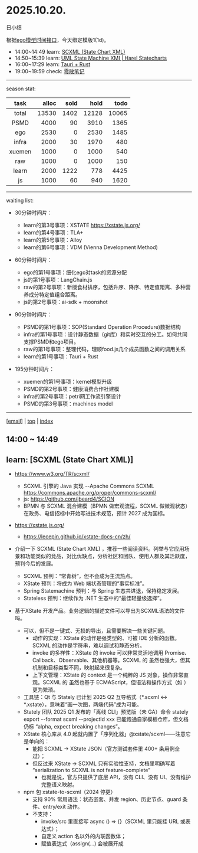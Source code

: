 # 2025.10.20.
日小结

<a id="top"></a>
根据[ego模型时间接口](https://gitee.com/hyg/blog/blob/master/timeflow.md)，今天绑定模版1(1d)。

<a id="index"></a>
- 14:00~14:49	learn: [SCXML (State Chart XML)](#20251020140000)
- 14:50~15:39	learn: [UML State Machine XMI | Harel Statecharts](#20251020145000)
- 16:00~17:29	learn: [Tauri + Rust](#20251020160000)
- 19:00~19:59	check: [零散笔记](#20251020190000)

---
season stat:

| task | alloc | sold | hold | todo |
| :---: | ---: | ---: | ---: | ---: |
| total | 13530 | 1402 | 12128 | 10065 |
| PSMD | 4000 | 90 | 3910 | 1365 |
| ego | 2530 | 0 | 2530 | 1485 |
| infra | 2000 | 30 | 1970 | 480 |
| xuemen | 1000 | 0 | 1000 | 540 |
| raw | 1000 | 0 | 1000 | 150 |
| learn | 2000 | 1222 | 778 | 4425 |
| js | 1000 | 60 | 940 | 1620 |

---
waiting list:


- 30分钟时间片：
  - learn的第3号事项：XSTATE https://xstate.js.org/
  - learn的第4号事项：TLA+
  - learn的第5号事项：Alloy
  - learn的第6号事项：VDM (Vienna Development Method)

- 60分钟时间片：
  - ego的第1号事项：细化ego对task的资源分配
  - js的第1号事项：LangChain.js
  - raw的第2号事项：新版食材排序，包括升序、降序、特定值距离、多种营养成分特定值组合距离。
  - js的第2号事项：ai-sdk + moonshot

- 90分钟时间片：
  - PSMD的第1号事项：SOP(Standard Operation Procedure)数据结构
  - infra的第1号事项：设计静态数据（git库）和实时交互的分工。如何共同支撑PSMD和ego项目。
  - raw的第1号事项：整理代码，理顺food.js几个成员函数之间的调用关系
  - learn的第1号事项：Tauri + Rust

- 195分钟时间片：
  - xuemen的第1号事项：kernel模型升级
  - PSMD的第2号事项：健康消费合作社建模
  - infra的第2号事项：petri网工作流引擎设计
  - PSMD的第3号事项：machines model

---
<a href="mailto:huangyg@mars22.com?subject=关于2025.10.20.[SCXML (State Chart XML)]任务&body=日期: 2025.10.20.%0D%0A序号: 5%0D%0A手稿:../../draft/2025/20251020.01.md%0D%0A---请勿修改邮件主题及以上内容 从下一行开始写您的想法---%0D%0A">[email]</a> | [top](#top) | [index](#index)
<a id="20251020140000"></a>
## 14:00 ~ 14:49
## learn: [SCXML (State Chart XML)]

- https://www.w3.org/TR/scxml/
	- SCXML 引擎的 Java 实现 --Apache Commons SCXML https://commons.apache.org/proper/commons-scxml/
	- js: https://github.com/jbeard4/SCION
	- BPMN 与 SCXML 混合建模（BPMN 做宏观流程，SCXML 做微观状态）在政务、电信招标中开始写进技术规范，预计 2027 成为国标。
- https://xstate.js.org/
	- https://lecepin.github.io/xstate-docs-cn/zh/

- 介绍一下 SCXML (State Chart XML) ，推荐一些阅读资料。列举与它应用场景和功能类似的竞品，对比优缺点，分析社区和团队、使用人群及其活跃度，预判今后的发展。
	- SCXML  预判：“常青树”，但不会成为主流热点。
	- XState 预判：将成为 Web 端状态管理的“事实标准”。
	- Spring Statemachine 预判：与 Spring 生态共进退，保持稳定发展。
	- Stateless 预判：继续作为 .NET 生态中的“最佳轻量级选择”。
- 基于XState 开发产品。业务逻辑的描述文件可以导出为SCXML语法的文件吗。
	- 可以，但不是一键式、无损的导出，且需要解决一些关键问题。
		- 动作的实现：XState 的动作是强类型的、可被 IDE 分析的函数。SCXML 的动作是字符串，难以调试和静态分析。
		- invoke 的多样性：XState 的 invoke 可以非常灵活地调用 Promise、Callback、Observable、其他机器等。SCXML 的 <invoke> 虽然也强大，但其机制和目标类型不同，映射起来很复杂。
		- 上下文管理：XState 的 context 是一个纯粹的 JS 对象，操作非常直观。SCXML 的 <datamodel> 虽然也基于 ECMAScript，但语法和操作方式（如 <assign>）更为繁琐。
	- 工具链：Qt 与 Stately 已计划 2025 Q2 互导格式（*.scxml ↔ *.xstate），意味着“画一次图，两端代码”成为可能。	
	- Stately 团队 2025 Q1 发布的「离线 CLI」预览版（未 GA）命令 stately export --format scxml --projectId xxx 已能跑通自家模板仓库，但文档仍标 “alpha, expect breaking changes”。
	- XState 核心库从 4.0 起就内置了「序列化器」@xstate/scxml——注意它是单向的：
		- 能把 SCXML → XState JSON（官方测试套件里 400+ 条用例全过）；
	    - 但反过来 XState → SCXML 只有实验性支持，文档里明确写着 “serialization to SCXML is not feature-complete”
			- 也就是说，官方只提供了底层 API，没有 CLI、没有 UI、没有维护完整语义映射。
	- npm 包 xstate-to-scxml（2024 停更）
		- 支持 90% 常用语法：状态嵌套、并发 region、历史节点、guard 条件、entry/exit 动作。
	    - 不支持：
	    	- invoke/src 里直接写 async () => {}（SCXML 里只能挂 URL 或表达式）；
	        - 自定义 action 名以外的内联函数体；
	        - 赋值表达式（assign(...) 会被展开成 <script> 标签，但变量作用域可能错位）。
	- 对于绝大多数场景，直接进行 XState 到 SCXML 的转换是费力不讨好的。我强烈推荐以下替代方案： 
		- 推荐方案：事件驱动的架构 不要试图转换状态机本身，而是让两个独立的状态机通过事件进行通信。 
		- XState 端（前端）：你的 XState 机器正常运行。当它需要与外部系统交互时，它不直接调用函数，而是发送一个事件。
		- SCXML 端（后端/其他系统）：你的 SCXML 机器独立运行。它监听来自外部的事件，并根据这些事件进行状态转换。
- 对数据结构设计有借鉴价值。实际上和sample\FSM的设计已经高度一致，等思路完善后，就可以借助SCXML和XSTATE几十年的案例经验，推动ego项目。
- 先在项目中使用XSTATE，以后根据合作方技术栈扩展到SCXML和Spring。

---
<a href="mailto:huangyg@mars22.com?subject=关于2025.10.20.[UML State Machine XMI | Harel Statecharts]任务&body=日期: 2025.10.20.%0D%0A序号: 6%0D%0A手稿:../../draft/2025/20251020.02.md%0D%0A---请勿修改邮件主题及以上内容 从下一行开始写您的想法---%0D%0A">[email]</a> | [top](#top) | [index](#index)
<a id="20251020145000"></a>
## 14:50 ~ 15:39
## learn: [UML State Machine XMI | Harel Statecharts]

- https://statecharts.dev/
- 介绍一下 UML State Machine XMI | Harel Statecharts ，推荐一些阅读资料。列举与它应用场景和功能类似的竞品，对比优缺点、nodejs+windows技术栈的相关工具集。，分析社区和团队、使用人群及其活跃度，预判今后的发展。
	- 层次化: 这是 Harel Statecharts 最核心的贡献。它允许状态包含子状态，形成状态树。这使得可以将复杂的行为分解为更小、更易于管理的模块。例如，一个“播放中”状态可以包含“快进”、“快退”、“正常播放”等子状态。
	- 并发: 允许一个状态机同时处于多个并发的状态。通过将一个状态用虚线分割成多个区域来实现。这对于描述需要同时处理多个独立任务的系统（如机器人一边移动一边感知环境）至关重要。
	- 广播通信: 状态机内部或不同状态机之间可以通过广播事件进行通信，一个状态的转换可以触发另一个状态的转换。
	- 历史状态: 记住一个组合状态上次退出时所处的子状态。当再次进入该组合状态时，可以直接恢复到上次的子状态，而不是默认的初始状态。分为浅历史（只记住上一级）和深历史（记住所有层级）。
	                    
	- UML State Machine 看作是 Harel Statecharts 的一个“工业标准版”。
	- UML 规范为其增加了一些更详细的语义，例如更明确的动作类型、更严格的语法规则等，使其更适合用于严谨的软件设计和文档。
- 对比statecharts和petri网家族的表达能力，选择至少三处关键差异，以实际案例帮助理解。
	- glm：对于绝大多数前端和 Node.js 开发者来说，Statecharts（尤其是以 XState 为代表的实现）是更实用、更符合直觉的选择。 因为我们通常在思考“这个 UI 组件现在处于什么状态？”、“这个用户会话进行到哪一步了？”。
	- glm：当你设计的系统核心是关于多个独立实体如何竞争有限的资源、或者需要严格分析流程中的死锁和同步问题时，Petri 网的思想（即使不直接使用 Petri 网工具）会提供巨大的价值。 例如，在设计一个分布式任务队列、一个数据库连接池或者一个复杂的微服务编排系统时，用 Petri 网的视角来建模会让你更早地发现潜在的竞争和瓶颈问题。
	- kimi：控制密集、事件驱动、需要清晰层次与并发同步的系统（UI、嵌入式控制器）用 Statecharts 更直观；数据流明显、需强调资源竞争/吞吐量分析的系统（工作流、性能模型）则 Petri 网家族更有优势。

- UML State Machine XMI和SCXML 有哪些差异，尽量用案例帮助理解。
	- XMI 是 OMG 为 所有 UML 图 定义的 通用交换格式（.uml 文件里的一堆 <xmi:XMI> 标签），重点是把图从工具 A 搬到工具 B，人类基本不手写。
	- SCXML 是 W3C 的 可执行状态机语言，自带解释器、DOM-API、事件队列，可直接跑在浏览器/Node/Qt 里，人类可直接编辑。
	- XMI 像「CAD 工程图纸」：工具之间搬模型用，厚重、精确，但没人直接敲。
	- SCXML 像「可执行源码」：轻量、标准化、能直接跑，建模=写程序，更适合持续集成与运行时热加载。
- 以下需求更适合使用哪个工具：
	1. 法律
	2. 企业章程
	3. SOP标准作业程序
	4. 合同
	5. 个人agent
	- glm：
| 需求 | 更适合的工具 | 核心原因 |
| :--- | :--- | :--- |
| **法律** | **Petri 网** | 关注规则、条件、多方流程和资源竞争，而非单一实体生命周期。 |
| **企业章程** | **Petri 网** | 核心是治理流程、决策同步和权力（资源）分配。 |
| **SOP** | **Statecharts** (定义) / **Petri 网** (分析) | Statecharts 直观易懂，适合描述工作项的生命周期；Petri 网擅长流程性能分析。 |
| **合同** | **Statecharts** | 具有非常清晰、事件驱动的生命周期，是典型的状态机应用场景。 |
| **个人 Agent** | **Statecharts** | 核心是复杂、分层、并发的自主行为，Statecharts 是为描述此类行为而设计的。 |
	- kimi：
| 需求            | 首选工具                          | 理由（一句话）                                                      |
| ------------- | ----------------------------- | ------------------------------------------------------------ |
| 1. 法律         | Petri 网家族（有色-时间-资源网）          | 法律=「多主体并行+资源竞争+时间截止」，Petri 天然能验证冲突、死锁、可达性。                   |
| 2. 企业章程       | 有色 Petri 网 → 后期可转 Statecharts | 章程先关注「权限-资源-表决」分布，用 Petri 做静态验证；执行层再落地为状态图。                  |
| 3. SOP 标准作业程序 | Statecharts                   | SOP=「步骤严格顺序+异常分支+人机并发」，Statecharts 的层次/正交/事件模型可直接生成作业指导书与代码。 |
| 4. 合同         | 时间-有色 Petri 网                 | 合同=「多角色并行义务+截止+违约冲突」，先用 Petri 验证「会不会陷入无法履约的死锁」，再自动生成监控代码。    |
| 5. 个人 agent   | Statecharts                   | 单实体、事件驱动、需快速迭代与可视化调试，Statecharts 工具链（XState、Stately）最成熟。     |
---
| 需求       | 多主体并行+资源冲突 | 单主体事件驱动 | 是否需要形式验证 | 推荐          |
| -------- | ---------- | ------- | -------- | ----------- |
| 法律       | ✔          | ✘       | 必须       | Petri 网     |
| 章程       | ✔          | ✘       | 必须       | Petri 网     |
| SOP      | ✘          | ✔       | 可选       | Statecharts |
| 合同       | ✔          | ✘       | 必须       | Petri 网     |
| 个人 agent | ✘          | ✔       | 可选       | Statecharts |

---
| 需求类型      | 推荐工具                  | 理由                               |
| --------- | --------------------- | -------------------------------- |
| 法律        | UML State Machine XMI | 需要严格的逻辑、可追溯性和标准化，适合长期保存和审计。      |
| 企业章程      | UML State Machine XMI | 结构化强，适合复杂规则和版本控制，便于法律合规。         |
| SOP标准作业程序 | SCXML                 | 需要执行和自动化，SCXML 的可执行性和交互性更适合。     |
| 合同        | UML State Machine XMI | 需要精确表达条款和条件，适合法律审查和版本管理。         |
| 个人agent   | SCXML                 | 需要实时交互和动态行为，SCXML 的事件驱动和可执行性更适合。 |

- 1. 项目管理上常用的甘特图，有没有通用的数据存储和交换文件 2. 甘特图与petri网家族、statecharts的表达能力有哪些差异。就主要差异举例帮助理解。

| 格式 | 类型 | 优点 | 缺点 | 适用场景 |
| :--- | :--- | :--- | :--- | :--- |
| **MS Project XML** | 事实上的企业标准 | 功能全面，兼容性好 | 冗长，略带厂商烙印 | 企业级项目管理软件间的数据迁移 |
| **iCalendar (`.ics`)** | 真正的开放标准 | 通用性极强，与日历集成方便 | 表达能力弱，无法表达复杂依赖 | 简单任务和里程碑的同步与提醒 |
| **JSON (库特定)** | 现代Web标准 | 轻量，易读，与JS生态完美融合 | 缺乏统一标准，互操作性差 | Web应用中的甘特图数据存储与前后端交互 |


---
<a href="mailto:huangyg@mars22.com?subject=关于2025.10.20.[Tauri + Rust]任务&body=日期: 2025.10.20.%0D%0A序号: 8%0D%0A手稿:../../draft/2025/20251020.03.md%0D%0A---请勿修改邮件主题及以上内容 从下一行开始写您的想法---%0D%0A">[email]</a> | [top](#top) | [index](#index)
<a id="20251020160000"></a>
## 16:00 ~ 17:29
## learn: [Tauri + Rust]

```
   按照以下选项创建一个tauri项目：
   ...
   ✔ Choose which language to use for your frontend · TypeScript / JavaScript - (pnpm, yarn, npm, deno, bun)
   ✔ Choose your package manager · bun
   ✔ Choose your UI template · Vanilla
   ✔ Choose your UI flavor · JavaScript

   业务逻辑使用statecharts（XSTATE）结合petri网来实现，希望能对本地用户提供桌面UI，同时通过peerjs：
   1. 与远程用户提供自然语言交流（结合llm），
   2. 与远程用户运行的相同节点软件进行数据通信（纳入业务逻辑）。

   请完成概要设计。
```
- glm:
```
+--------------------------------------------------------------------------------+
|                                  Tauri Application                             |
|                                                                                |
|  +------------------------+      IPC (Tauri Commands)      +----------------+  |
|  |   Frontend (WebView)   | <----------------------------> |   Rust Backend |  |
|  |                        |                                 |                |  |
|  | +-------------------+  |                                 | +------------+ |  |
|  | | UI (Vanilla JS)   |  |                                 | | File System| |  |
|  | +-------------------+  |                                 | | OS APIs    | |  |
|  | | State Management  |  |                                 | | Secure Store| |  |
|  | | (XState Machine)  |  |                                 | +------------+ |  |
|  | +-------------------+  |                                 +----------------+  |
|  | | Business Logic    |  |                                                      |
|  | | (Petri Net Engine)|  |                                                      |
|  | +-------------------+  |                                                      |
|  | | Communication     |  |                                                      |
|  | | (PeerJS Client)   |  |                                                      |
|  | +-------------------+  |                                                      |
|  +------------------------+                                                      |
|                                    ^                                              |
|                                    | PeerJS Data Channel                           |
|                                    v                                              |
|                          +-----------------+                                       |
|                          |   Remote Peer   |                                       |
|                          | (Another Instance of this App)                        |
|                          +-----------------+                                       |
+--------------------------------------------------------------------------------+
```
- kimi:
```
┌─────────────────────────────────────────────────────────────┐
│                    Tauri Desktop App                        │
├─────────────────────┬───────────────────────────────────────┤
│    Frontend (Web)   │          Backend (Rust)               │
│  ┌───────────────┐  │  ┌─────────────────────────────────┐ │
│  │   Vanilla JS  │  │  │   Tauri Commands                │ │
│  │   UI Layer    │  │  │   - File I/O                    │ │
│  ├───────────────┤  │  │   - System Integration          │ │
│  │   XState      │  │  │   - Security                    │ │
│  │   Machines    │  │  │   - Performance                 │ │
│  ├───────────────┤  │  └─────────────────────────────────┘ │
│  │   Petri Net   │  │                                       │
│  │   Engine      │  │                                       │
│  ├───────────────┤  │                                       │
│  │   PeerJS      │  │                                       │
│  │   Client      │  │                                       │
│  └───────────────┘  │                                       │
└─────────────────────┴───────────────────────────────────────┘
                            │
                                                P2P Network (WebRTC)
                                                                            │
                                                                            ┌─────────────────────────────────────────────────────────────┐
                                                                            │              Remote Nodes (Same Architecture)              │
                                                                            └─────────────────────────────────────────────────────────────┘
```
```
tauri-distributed-app/
├── src/
│   ├── main.js                 # 应用入口
│   ├── components/
│   │   ├── PetriNetViewer.js   # Petri网可视化
│   │   ├── PeerList.js         # P2P节点列表
│   │   └── ChatInterface.js    # 自然语言界面
│   ├── services/
│   │   ├── DistributedStateManager.js
│   │   ├── P2PNodeManager.js
│   │   ├── LLMService.js
│   │   └── PetriNetEngine.js
│   ├── machines/
│   │   ├── appMachine.js       # 主应用状态机
│   │   ├── peerMachine.js      # P2P连接状态机
│   │   └── petriMachine.js     # Petri网状态机
│   ├── utils/
│   │   ├── crypto.js           # 加密工具
│   │   └── sync.js             # 同步算法
│   └── styles/
│       └── main.css
├── src-tauri/
│   ├── src/
│   │   └── main.rs             # Rust后端
│   └── Cargo.toml
├── petri-nets/
│   ├── templates/
│   └── examples/
├── tests/
│   ├── unit/
│   └── integration/
├── package.json
├── tsconfig.json
└── tauri.conf.json
```

```
以下需求分别需要创建、修改tauri项目的哪个文件：
1. 自定义一些yaml数据结构，让业务逻辑可以增删改查；
2. 显示一些统计报表；
3. 根据自定义的业务逻辑，处理数据并更新yaml文件。
```
- 需要熟悉rust之后才能驾驭tauri项目。
- Learn more about Tauri commands at https://tauri.app/develop/calling-rust/
	- 大致了解增加指令的复杂度：需要熟悉rust语法，不能仅靠文档去编辑rs文件。
- 后撤这个任务的优先级。bind到rust学习之后。

---
<a href="mailto:huangyg@mars22.com?subject=关于2025.10.20.[无名任务]任务&body=日期: 2025.10.20.%0D%0A序号: 10%0D%0A手稿:../../draft/2025/20251020.04.md%0D%0A---请勿修改邮件主题及以上内容 从下一行开始写您的想法---%0D%0A">[email]</a> | [top](#top) | [index](#index)
<a id="20251020190000"></a>
## 19:00 ~ 19:59
## check: [零散笔记]

- 继续细化ego对task的资源分配。
- 再次设计静态数据（git库）和实时交互的分工。如何共同支撑PSMD和ego项目。
	- machine = model + engine
		- SOP machine: petri \ statecharts
		- COM machine: CEV
	- vat = primitive , event|action@machine
	- FAQ: DL \ Behavior Trees
- 先按petri网定义设计几个实例，然后再学习优秀的petri网设计案例。
